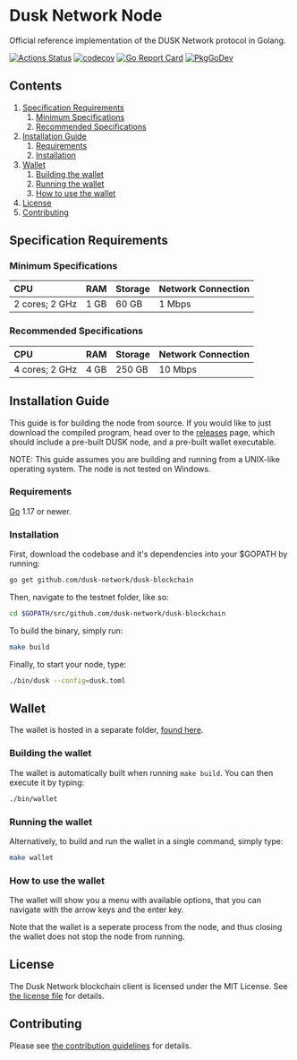 
# Dusk Network Node

Official reference implementation of the DUSK Network protocol in Golang.

[![Actions Status](https://github.com/dusk-network/dusk-blockchain/workflows/Continuous%20Integration/badge.svg)](https://github.com/dusk-network/dusk-blockchain/actions)
[![codecov](https://codecov.io/gh/dusk-network/dusk-blockchain/branch/master/graph/badge.svg)](https://codecov.io/gh/dusk-network/dusk-blockchain)
[![Go Report Card](https://goreportcard.com/badge/github.com/dusk-network/dusk-blockchain?style=flat-square)](https://goreportcard.com/report/github.com/dusk-network/dusk-blockchain)
[![PkgGoDev](https://pkg.go.dev/badge/github.com/dusk-network/dusk-blockchain)](https://pkg.go.dev/github.com/dusk-network/dusk-blockchain)
<!-- ToC start -->
## Contents

1. [Specification Requirements](#specification-requirements)
    1. [Minimum Specifications](#minimum-specifications)
    1. [Recommended Specifications](#recommended-specifications)
1. [Installation Guide](#installation-guide)
    1. [Requirements](#requirements)
    1. [Installation](#installation)
1. [Wallet](#wallet)
    1. [Building the wallet](#building-the-wallet)
    1. [Running the wallet](#running-the-wallet)
    1. [How to use the wallet](#how-to-use-the-wallet)
1. [License](#license)
1. [Contributing](#contributing)
<!-- ToC end -->
## Specification Requirements

### Minimum Specifications

| CPU | RAM | Storage | Network Connection |
| :--- | :--- | :--- | :--- |
| 2 cores; 2 GHz | 1 GB | 60 GB | 1 Mbps |

### Recommended Specifications

| CPU | RAM | Storage | Network Connection |
| :--- | :--- | :--- | :--- |
| 4 cores; 2 GHz | 4 GB | 250 GB | 10 Mbps |

## Installation Guide

This guide is for building the node from source. If you would like to just download the compiled program, head over to the [releases](https://github.com/dusk-network/dusk-blockchain/releases) page, which should include a pre-built DUSK node, and a pre-built wallet executable.

NOTE: This guide assumes you are building and running from a UNIX-like operating system. The node is not tested on Windows.

### Requirements

[Go](https://golang.org/) 1.17 or newer.

### Installation

First, download the codebase and it's dependencies into your $GOPATH by running:

```bash
go get github.com/dusk-network/dusk-blockchain
```

Then, navigate to the testnet folder, like so:

```bash
cd $GOPATH/src/github.com/dusk-network/dusk-blockchain
```

To build the binary, simply run:

```bash
make build
```

Finally, to start your node, type:

```bash
./bin/dusk --config=dusk.toml
```

## Wallet

The wallet is hosted in a separate folder, [found here](./cmd/wallet).

### Building the wallet

The wallet is automatically built when running `make build`. You can then execute it by typing:

```bash
./bin/wallet
```


### Running the wallet

Alternatively, to build and run the wallet in a single command, simply type:

```bash
make wallet
```

### How to use the wallet

The wallet will show you a menu with available options, that you can navigate with the arrow keys and the enter key.

Note that the wallet is a seperate process from the node, and thus closing the wallet does not stop the node from running.

## License

The Dusk Network blockchain client is licensed under the MIT License. See [the license file](LICENSE) for details.

## Contributing

Please see [the contribution guidelines](CONTRIBUTING.md) for details.
